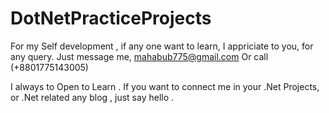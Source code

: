 # DotNetPracticeProjects

For my Self development , if any one want to learn, I appriciate to you, for any query.
Just message me, mahabub775@gmail.com Or call (+8801775143005)

I always to Open to Learn . 
If you want to connect me in your .Net Projects, or .Net related any blog , just say hello .



